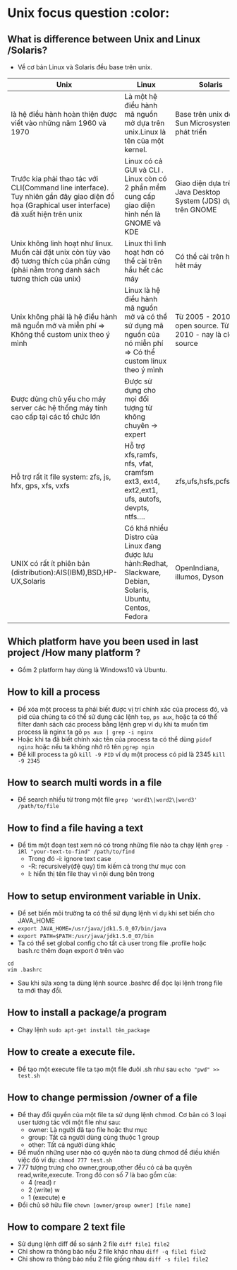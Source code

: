# Unix focus question :color:

## What is difference between Unix and Linux /Solaris?
- Về cơ bản Linux và Solaris đều base trên unix.

| Unix | Linux | Solaris |
|----|-------------|-----|
|là hệ điều hành hoàn thiện được viết vào những năm 1960 và 1970 | Là một hệ điều hành mã nguồn mở dựa trên unix.Linux là tên của một kernel.|Base trên unix do Sun Microsystem phát triển|
|Trước kia phải thao tác với CLI(Command line interface). Tuy nhiên gần đây giao diện đồ họa (Graphical user interface) đã xuất hiện trên unix |Linux có cả GUI và CLI . Linux còn có 2 phần mềm cung cấp giao diện hình nền là GNOME và KDE|Giao diện dựa trên Java Desktop System (JDS) dựa trên GNOME|
|Unix không linh hoạt như linux. Muốn cài đặt unix còn tùy vào độ tương thích của phần cứng (phải nằm trong danh sách tương thích của unix)|Linux thì linh hoạt hơn có thể cài trên hầu hết các máy|Có thể cài trên hầu hêt máy|
|Unix không phải là hệ điều hành mã nguồn mở và miễn phí => Không thể custom unix theo ý mình|Linux là hệ điều hành mã nguồn mở và có thể sử dụng mã nguồn của nó miễn phí => Có thể custom linux theo ý mình|Từ 2005 - 2010 là open source. Từ 2010 - nay là close source|
|Được dùng chủ yếu cho máy server các hệ thống máy tính cao cấp tại các tổ chức lớn|Được sử dụng cho mọi đối tượng từ không chuyên -> expert|
|Hỗ trợ rất it file system: zfs, js, hfx, gps, xfs, vxfs|Hỗ trợ xfs,ramfs, nfs, vfat, cramfsm ext3, ext4, ext2,ext1, ufs, autofs, devpts, ntfs….|zfs,ufs,hsfs,pcfs,udfs|
|UNIX có rất ít phiên bản (distribution):AIS(IBM),BSD,HP-UX,Solaris|Có khá nhiều Distro của Linux đang được lưu hành:Redhat, Slackware, Debian, Solaris, Ubuntu, Centos, Fedora|OpenIndiana, illumos, Dyson|

## Which platform have you been used in last project /How many platform ?
- Gồm 2 platform hay dùng là Windows10 và Ubuntu.
## How to kill a process
- Để xóa một process ta phải biết được vị trí chính xác của process đó, và pid của chúng ta có thể sử dụng các lệnh ```top```, ```ps aux```, hoặc ta có thể filter danh sách các process bằng lệnh grep ví dụ khi ta muốn tìm process là nginx ta gõ ```ps aux | grep -i nginx```
- Hoặc khi ta đã biết chính xác tên của process ta có thể dùng ```pidof nginx``` hoặc nếu ta không nhớ rõ tên ```pgrep ngin```
- Để kill process ta gõ ```kill -9 PID``` ví dụ một process có pid là 2345 ```kill -9 2345```
## How to search multi words in a file
- Để search nhiều từ trong một file ```grep 'word1\|word2\|word3' /path/to/file```
## How to find a file having a text
- Để tìm một đoạn test xem nó có trong những file nào ta chạy lệnh ```grep -iRl "your-text-to-find" /path/to/find```
  - Trong đó -i: ignore text case
  - -R: recursively(đệ quy) tìm kiếm cả trong thư mục con
  - l: hiển thị tên file thay vì nội dung bên trong
## How to setup environment variable in Unix.
- Để set biến môi trường ta có thể sử dụng lệnh ví dụ khi set biến cho JAVA_HOME 
- ```export JAVA_HOME=/usr/java/jdk1.5.0_07/bin/java```
- ```export PATH=$PATH:/usr/java/jdk1.5.0_07/bin```
- Ta có thể set global config cho tất cả user trong file .profile hoặc bash.rc thêm đoạn export ở trên vào
```
cd
vim .bashrc
```
- Sau khi sửa xong ta dùng lệnh source .bashrc để đọc lại lệnh trong file ta mới thay đổi.
## How to install a package/a program
- Chạy lệnh ```sudo apt-get install tên_package```
## How to create a execute file.
- Để tạo một execute file ta tạo một file đuôi .sh như sau ```echo "pwd" >> test.sh```
## How to change permission /owner of a file
- Để thay đổi quyền của một file ta sử dụng lệnh chmod. Cơ bản có 3 loại user tương tác với một file như sau:
  - owner: Là người đã tạo file hoặc thư mục
  - group: Tất cả người dùng cùng thuộc 1 group
  - other: Tất cả người dùng khác
- Để muốn những user nào có quyền nào ta dùng chmod để điều khiển việc đó ví dụ: ```chmod 777 test.sh```
- 777 tượng trưng cho owner,group,other đều có cả ba quyên read,write,execute. Trong đó con số 7 là bao gồm của:
  - 4 (read) r
  - 2 (write) w
  - 1 (execute) e
- Đổi chủ sở hữu file ```chown [owner/group owner] [file name]```
## How to compare 2 text file
- Sử dụng lệnh diff để so sánh 2 file ```diff file1 file2```
- Chỉ show ra thông báo nếu 2 file khác nhau ```diff -q file1 file2```
- Chỉ show ra thông báo nếu 2 file giống nhau ```diff -s file1 file2```
